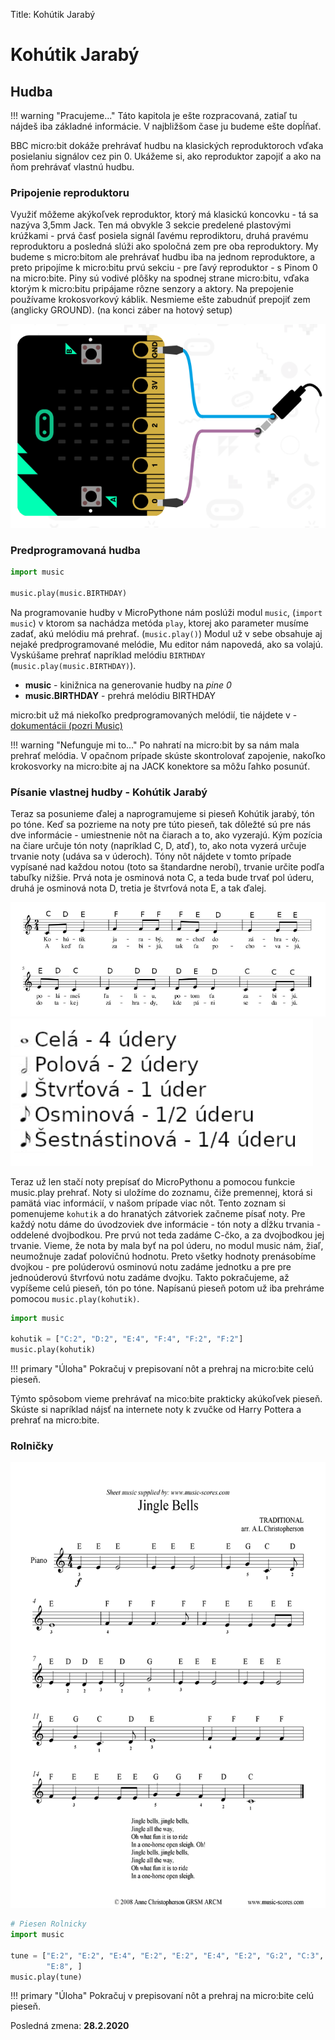 Title:   Kohútik Jarabý

# Kohútik Jarabý
## Hudba

!!! warning "Pracujeme..."
    Táto kapitola je ešte rozpracovaná, zatiaľ tu nájdeš iba základné informácie. V najbližšom čase ju budeme ešte dopĺňať.

BBC micro:bit dokáže prehrávať hudbu na klasických reproduktoroch vďaka posielaniu signálov cez pin 0. Ukážeme si, ako reproduktor zapojiť a ako na ňom prehrávať vlastnú hudbu.

### Pripojenie reproduktoru
Využiť môžeme akýkoľvek reproduktor, ktorý má klasickú koncovku - tá sa nazýva 3,5mm Jack. Ten má obvykle 3 sekcie predelené plastovými krúžkami - prvá časť posiela signál ľavému reprodiktoru, druhá pravému reproduktoru a posledná slúži ako spoločná zem pre oba reproduktory. My budeme s micro:bitom ale prehrávať hudbu iba na jednom reproduktore, a preto pripojíme k micro:bitu prvú sekciu - pre ľavý reproduktor - s Pinom 0 na micro:bite. Piny sú vodivé plôšky na spodnej strane micro:bitu, vďaka ktorým k micro:bitu pripájame rôzne senzory a aktory. Na prepojenie používame krokosvorkový káblik. Nesmieme ešte zabudnúť prepojiť zem (anglicky GROUND). (na konci záber na hotový setup)

![Pripojenie reproduktora](images/speaker-setup.png)

### Predprogramovaná hudba

```python
import music

music.play(music.BIRTHDAY)
```

Na programovanie hudby v MicroPythone nám poslúži modul ``music``, (``import music``) v ktorom sa nachádza metóda ``play``, ktorej ako parameter musíme zadať, akú melódiu má prehrať. (``music.play()``) Modul už v sebe obsahuje aj nejaké predprogramované melódie, Mu editor nám napovedá, ako sa volajú. Vyskúšame prehrať napríklad melódiu ``BIRTHDAY`` (``music.play(music.BIRTHDAY)``).

* __music__ - kinižnica na generovanie hudby na _pine 0_
* __music.BIRTHDAY__ - prehrá melódiu BIRTHDAY

micro:bit už má niekoľko predprogramovaných melódií, tie nájdete v  - [dokumentácii (pozri Music)](http://microbit-micropython.readthedocs.io/en/latest/tutorials/music.html)

!!! warning "Nefunguje mi to..."
	Po nahratí na micro:bit by sa nám mala prehrať melódia. V opačnom prípade skúste skontrolovať zapojenie, nakoľko krokosvorky na micro:bite aj na JACK konektore sa môžu ľahko posunúť.


### Písanie vlastnej hudby - Kohútik Jarabý

Teraz sa posunieme ďalej a naprogramujeme si pieseň Kohútik jarabý, tón po tóne. Keď sa pozrieme na noty pre túto pieseň, tak dôležté sú pre nás dve informácie - umiestnenie nôt na čiarach a to, ako vyzerajú. Kým pozícia na čiare určuje tón noty (napríklad C, D, atď), to, ako nota vyzerá určuje trvanie noty (udáva sa v úderoch). Tóny nôt nájdete v tomto prípade vypísané nad každou notou (toto sa štandardne nerobí), trvanie určite podľa tabuľky nižšie. Prvá nota je osminová nota C, a teda bude trvať pol úderu, druhá je osminová nota D, tretia je štvrťová nota E, a tak ďalej.

![Noty pre Kuhútika Jarabého](images/noty-kohutik.png)
![Ťahák pre noty](images/noty_trvanie.png)

Teraz už len stačí noty prepísať do MicroPythonu a pomocou funkcie music.play prehrať. Noty si uložíme do zoznamu, čiže premennej, ktorá si pamätá viac informácií, v našom prípade viac nôt. Tento zoznam si pomenujeme ``kohutik`` a do hranatých zátvoriek začneme písať noty. Pre každý notu dáme do úvodzoviek dve informácie - tón noty a dĺžku trvania - oddelené dvojbodkou. Pre prvú not teda zadáme C-čko, a za dvojbodkou jej trvanie. Vieme, že nota by mala byť na pol úderu, no modul music nám, žiaľ, neumožnuje zadať polovičnú hodnotu. Preto všetky hodnoty prenásobíme dvojkou - pre polúderovú osminovú notu zadáme jednotku a pre pre jednoúderovú štvrťovú notu zadáme dvojku. Takto pokračujeme, až vypíšeme celú pieseň, tón po tóne. Napísanú pieseň potom už iba prehráme pomocou ``music.play(kohutik)``.

```python
import music

kohutik = ["C:2", "D:2", "E:4", "F:4", "F:2", "F:2"]
music.play(kohutik)
```

!!! primary "Úloha"
	Pokračuj v prepisovaní nôt a prehraj na micro:bite celú pieseň.

Týmto spôsobom vieme prehrávať na mico:bite prakticky akúkoľvek pieseň. Skúste si napríklad nájsť na internete noty k zvučke od Harry Pottera a prehrať na micro:bite.


### Rolničky


![Noty pre Roľničky](images/noty-rolnicky.gif)



```python
# Piesen Rolnicky
import music

tune = ["E:2", "E:2", "E:4", "E:2", "E:2", "E:4", "E:2", "G:2", "C:3", "D:1",
        "E:8", ]
music.play(tune)
```

!!! primary "Úloha"
	Pokračuj v prepisovaní nôt a prehraj na micro:bite celú pieseň.

Posledná zmena: **28.2.2020**